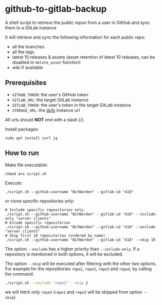 # github-to-gitlab-backup
A shell script to retrieve the public repos from a user in GitHub and sync them to a GitLab instance

It will retrieve and sync the following information for each public repo:
- all the branches
- all the tags
- latest 10 releases & assets (asset retention of latest 10 releases, can be disabled in `delete_asset` function)
- wiki if available

## Prerequisites
- `GITHUB_TOKEN`: the user's GitHub token
- `GITLAB_URL`: the target GitLab instance
- `GITLAB_TOKEN`: the user's token in the target GitLab instance
- `STORAGE_URL`: the [dufs](https://github.com/sigoden/dufs) instance url

All urls should **NOT** end with a slash (/).

Install packages:

```shell
sudo apt install curl jq
```

## How to run

Make file executable:

```shell
chmod a+x script.sh
```

Execute:

```shell
./script.sh --github-username "BitWarden" --gitlab-id "418"
```

or clone specific repositories only:

```shell
# Include specific repositories only
./script.sh --github-username "BitWarden" --gitlab-id "418" --include-only "server clients"
# Exlude specific repositories
./script.sh --github-username "BitWarden" --gitlab-id "418" --exclude "server clients"
# Skip first 10 repositories (ordered by name)
./script.sh --github-username "BitWarden" --gitlab-id "418" --skip 10
```

The option `--exclude` has a higher priority than `--include-only`. If a repository is mentioned in both options, it will be excluded.

The option `--skip` will be executed after filtering with the other two options.
For example for the repostitories `repo1`, `repo2`, `repo3` and `repo4`, by calling the command:
```bash
./script.sh --exclude "repo2" --skip 2
```
we will fetch only `repo4` (`repo1` and `repo3` will be skipped from option `--skip`).